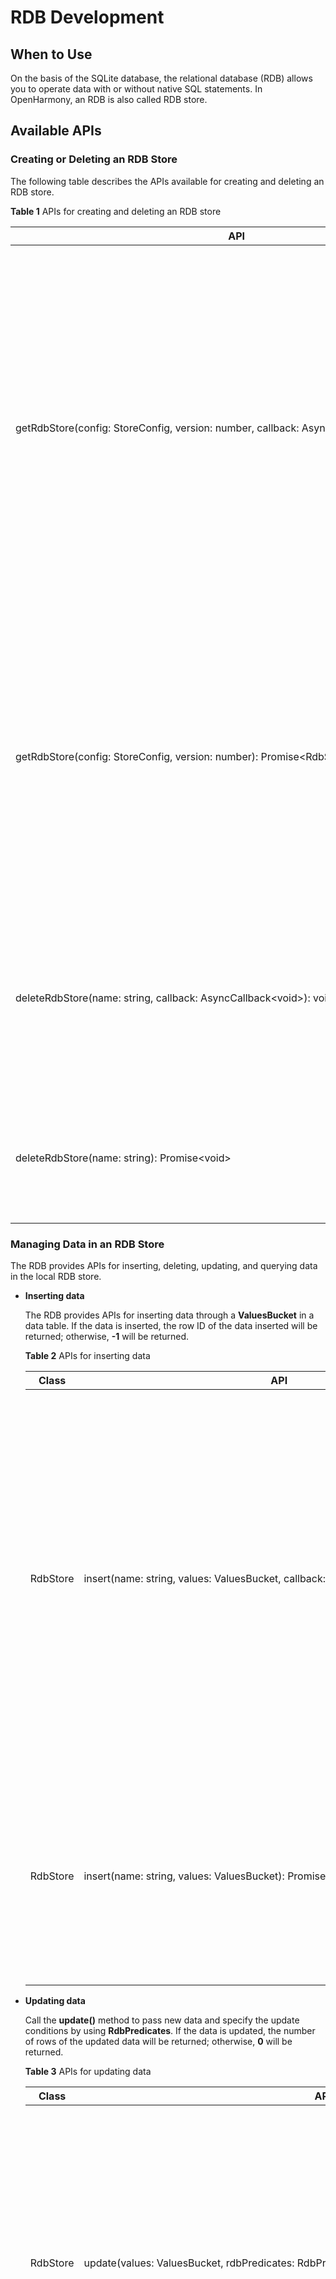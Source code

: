 # RDB Development

## When to Use

On the basis of the SQLite database, the relational database (RDB) allows you to operate data with or without native SQL statements. In OpenHarmony, an RDB is also called RDB store.


## Available APIs

### Creating or Deleting an RDB Store

The following table describes the APIs available for creating and deleting an RDB store.

**Table 1** APIs for creating and deleting an RDB store

| API| Description|
| -------- | -------- |
|getRdbStore(config:&nbsp;StoreConfig,&nbsp;version:&nbsp;number,&nbsp;callback:&nbsp;AsyncCallback&lt;RdbStore&gt;):&nbsp;void | Obtains an RDB store. This method uses a callback to return the result. You can set parameters for the RDB store based on service requirements, and then call APIs to perform data operations.<br>-&nbsp;**config**: configuration of the RDB store.<br>-&nbsp;**version**: RDB version.<br>-&nbsp;**callback**: callback invoked to return the RDB store obtained.|
|getRdbStore(config:&nbsp;StoreConfig,&nbsp;version:&nbsp;number):&nbsp;Promise&lt;RdbStore&gt; | Obtains an RDB store. This method uses a promise to return the result. You can set parameters for the RDB store based on service requirements, and then call APIs to perform data operations.<br>-&nbsp;**config**: configuration of the RDB store.<br>-&nbsp;**version**: RDB version.|
|deleteRdbStore(name:&nbsp;string,&nbsp;callback:&nbsp;AsyncCallback&lt;void&gt;):&nbsp;void | Deletes an RDB store. This method uses a callback to return the result. <br>-&nbsp;**name**: RDB store to delete.<br>-&nbsp;**callback**: callback invoked to return the result.|
| deleteRdbStore(name:&nbsp;string):&nbsp;Promise&lt;void&gt; | Deletes an RDB store. This method uses a promise to return the result.<br>-&nbsp;**name**: RDB store to delete.|

### Managing Data in an RDB Store

The RDB provides APIs for inserting, deleting, updating, and querying data in the local RDB store.

- **Inserting data**
  
  The RDB provides APIs for inserting data through a **ValuesBucket** in a data table. If the data is inserted, the row ID of the data inserted will be returned; otherwise, **-1** will be returned.
  
  **Table 2** APIs for inserting data
  
  | Class| API| Description|
  | -------- | -------- | -------- |
  | RdbStore | insert(name:&nbsp;string,&nbsp;values:&nbsp;ValuesBucket,&nbsp;callback:&nbsp;AsyncCallback&lt;number&gt;):void | Inserts a row of data into a table. This method uses a callback to return the result.<br>-&nbsp;**name**: name of the target table.<br>-&nbsp;**values**: data to be inserted into the table.<br>-&nbsp;**callback**: callback invoked to return the result. If the operation is successful, the row ID will be returned. Otherwise, **-1** will be returned.|
  | RdbStore | insert(name:&nbsp;string,&nbsp;values:&nbsp;ValuesBucket):&nbsp;Promise&lt;number&gt; | Inserts a row of data into a table. This method uses a promise to return the result.<br>-&nbsp;**name**: name of the target table.<br>-&nbsp;**values**: data to be inserted into the table.|
  
- **Updating data**
  
  Call the **update()** method to pass new data and specify the update conditions by using **RdbPredicates**. If the data is updated, the number of rows of the updated data will be returned; otherwise, **0** will be returned.
  
  **Table 3** APIs for updating data
  
  | Class| API| Description|
  | -------- | -------- | -------- |
  | RdbStore | update(values:&nbsp;ValuesBucket,&nbsp;rdbPredicates:&nbsp;RdbPredicates,&nbsp;callback:&nbsp;AsyncCallback&lt;number&gt;):void | Updates data in the RDB store based on the specified **RdbPredicates** object. This method uses a callback to return the result.<br>-&nbsp;**values**: data to update, which is stored in a **ValuesBucket**.<br>-&nbsp;**rdbPredicates**: conditions for updating data.<br>-&nbsp;**callback**: callback invoked to return the number of rows updated.|
  | RdbStore | update(values:&nbsp;ValuesBucket,&nbsp;rdbPredicates:&nbsp;RdbPredicates):&nbsp;Promise\<number> | Updates data in the RDB store based on the specified **RdbPredicates** object. This method uses a promise to return the result.<br>-&nbsp;**values**: data to update, which is stored in a **ValuesBucket**.<br>-&nbsp;**rdbPredicates**: conditions for updating data.|
  
- **Deleting data**
  
  Call the **delete()** method to delete data meeting the conditions specified by **RdbPredicates**. If the data is deleted, the number of rows of the deleted data will be returned; otherwise, **0** will be returned.
  
  **Table 4** APIs for deleting data
  
  | Class| API| Description|
  | -------- | -------- | -------- |
  | RdbStore | delete(rdbPredicates:&nbsp;RdbPredicates,&nbsp;callback:&nbsp;AsyncCallback&lt;number&gt;):void | Deletes data from the RDB store based on the specified **RdbPredicates** object. This method uses a callback to return the result.<br>-&nbsp;**rdbPredicates**: conditions for deleting data.<br>-&nbsp;**callback**: callback invoked to return the number of rows deleted.|
  | RdbStore | delete(rdbPredicates:&nbsp;RdbPredicates):&nbsp;Promise\<number> | Deletes data from the RDB store based on the specified **RdbPredicates** object. This method uses a promise to return the result.<br>-&nbsp;**rdbPredicates**: conditions for deleting data.|
  
- **Querying data**

  You can query data in an RDB store in either of the following ways:

  - Call the **query()** method to query data based on the predicates, without passing any SQL statement.
  - Run the native SQL statement.

  **Table 5** APIs for querying data

  | Class| API| Description|
  | -------- | -------- | -------- |
  | RdbStore | query(rdbPredicates:&nbsp;RdbPredicates,&nbsp;columns:&nbsp;Array,&nbsp;callback:&nbsp;AsyncCallback&lt;ResultSet&gt;):&nbsp;void | Queries data in the RDB store based on the specified **RdbPredicates** object. This method uses a callback to return the result.<br>-&nbsp;**rdbPredicates**: conditions for querying data.<br>-&nbsp;**columns**: columns to query. If this parameter is not specified, the query applies to all columns.<br>-&nbsp;**callback**: callback invoked to return the result. If the operation is successful, a **ResultSet** object will be returned.|
  | RdbStore | query(rdbPredicates:&nbsp;RdbPredicates,&nbsp;columns:&nbsp;Array):&nbsp;Promise&lt;ResultSet&gt; | Queries data in the RDB store based on the specified **RdbPredicates** object. This method uses a promise to return the result.<br>-&nbsp;**rdbPredicates**: conditions for querying data.<br>-&nbsp;**columns**: columns to query. If this parameter is not specified, the query applies to all columns.|
  | RdbStore | querySql(sql:&nbsp;string,&nbsp;bindArgs:&nbsp;Array&lt;ValueType&gt;,&nbsp;callback:&nbsp;AsyncCallback&lt;ResultSet&gt;):void | Queries data in the RDB store using the specified SQL statement. This method uses a callback to return the result.<br>-&nbsp;**sql**: SQL statement.<br>-&nbsp;**bindArgs**: arguments in the SQL statement.<br>-&nbsp;**callback**: callback invoked to return the result. If the operation is successful, a **ResultSet** object will be returned.|
  | RdbStore | querySql(sql:&nbsp;string,&nbsp;bindArgs?:&nbsp;Array&lt;ValueType&gt;):Promise&lt;ResultSet&gt; | Queries data in the RDB store using the specified SQL statement. This method uses a promise to return the result.<br>-&nbsp;**sql**: SQL statement.<br>-&nbsp;**bindArgs**: arguments in the SQL statement.|

### Using Predicates

The RDB provides **RdbPredicates** for you to set database operation conditions.

**Table 6** APIs for using RDB store predicates

| Class| API| Description|
| -------- | -------- | -------- |
| RdbPredicates |inDevices(devices: Array\<string>): RdbPredicates | Specifies remote devices on the network with RDB stores to be synchronized.<br>-&nbsp;**devices**: IDs of the remote devices on the network.<br>-&nbsp;**RdbPredicates**: returns a **RdbPredicates** object that matches the specified field.|
| RdbPredicates |inAllDevices(): RdbPredicates | Connects to all remote devices on the network with RDB stores to be synchronized.<br>-&nbsp;**RdbPredicates**: returns a **RdbPredicates** object that matches the specified field.|
| RdbPredicates | equalTo(field:&nbsp;string,&nbsp;value:&nbsp;ValueType):&nbsp;RdbPredicates | Sets the **RdbPredicates** to match the field with data type **ValueType** and value equal to the specified value.<br>-&nbsp;**field**: column name in the database table.<br>-&nbsp;**value**: value specified.<br>-&nbsp;**RdbPredicates**: returns a **RdbPredicates** object that matches the specified field.|
| RdbPredicates | notEqualTo(field:&nbsp;string,&nbsp;value:&nbsp;ValueType):&nbsp;RdbPredicates | Sets the **RdbPredicates** to match the field with data type **ValueType** and value not equal to the specified value.<br>-&nbsp;**field**: column name in the database table.<br>-&nbsp;**value**: value specified.<br>-&nbsp;**RdbPredicates**: returns a **RdbPredicates** object that matches the specified field.|
| RdbPredicates | beginWrap():&nbsp;RdbPredicates | Adds a left parenthesis to the **RdbPredicates**.<br>-&nbsp;**RdbPredicates**: returns a **RdbPredicates** with a left parenthesis.|
| RdbPredicates | endWrap():&nbsp;RdbPredicates | Adds a right parenthesis to the **RdbPredicates**.<br>-&nbsp;**RdbPredicates**: returns a **RdbPredicates** with a right parenthesis.|
| RdbPredicates | or():&nbsp;RdbPredicates | Adds the OR condition to the **RdbPredicates**.<br>-&nbsp;**RdbPredicates**: returns a **RdbPredicates** with the OR condition.|
| RdbPredicates | and():&nbsp;RdbPredicates | Adds the AND condition to the **RdbPredicates**.<br>-&nbsp;**RdbPredicates**: returns a **RdbPredicates** with the AND condition.|
| RdbPredicates | contains(field:&nbsp;string,&nbsp;value:&nbsp;string):&nbsp;RdbPredicats | Sets the **RdbPredicates** to match a string containing the specified value.<br>-&nbsp;**field**: column name in the database table.<br>-&nbsp;**value**: value specified.<br>-&nbsp;**RdbPredicates**: returns a **RdbPredicates** object that matches the specified string.|
| RdbPredicates | beginsWith(field:&nbsp;string,&nbsp;value:&nbsp;string):&nbsp;RdbPredicates | Sets the **RdbPredicates** to match a string that starts with the specified value.<br>-&nbsp;**field**: column name in the database table.<br>-&nbsp;**value**: value specified.<br>-&nbsp;**RdbPredicates**: returns a **RdbPredicates** object that matches the specified field.|
| RdbPredicates | endsWith(field:&nbsp;string,&nbsp;value:&nbsp;string):&nbsp;RdbPredicates | Sets the **RdbPredicates** to match a string that ends with the specified value.<br>-&nbsp;**field**: column name in the database table.<br>-&nbsp;**value**: value specified.<br>-&nbsp;**RdbPredicates**: returns a **RdbPredicates** object that matches the specified field.|
| RdbPredicates | isNull(field:&nbsp;string):&nbsp;RdbPredicates | Sets the **RdbPredicates** to match the field whose value is null.<br>-&nbsp;**field**: column name in the database table.<br>-&nbsp;**RdbPredicates**: returns a **RdbPredicates** object that matches the specified field.|
| RdbPredicates | isNotNull(field:&nbsp;string):&nbsp;RdbPredicates | Sets the **RdbPredicates** to match the field whose value is not null.<br>-&nbsp;**field**: column name in the database table.<br>-&nbsp;**RdbPredicates**: returns a **RdbPredicates** object that matches the specified field.|
| RdbPredicates | like(field:&nbsp;string,&nbsp;value:&nbsp;string):&nbsp;RdbPredicates | Sets the **RdbPredicates** to match a string that is similar to the specified value.<br>-&nbsp;**field**: column name in the database table.<br>-&nbsp;**value**: value specified.<br>-&nbsp;**RdbPredicates**: returns a **RdbPredicates** object that matches the specified field.|
| RdbPredicates | glob(field:&nbsp;string,&nbsp;value:&nbsp;string):&nbsp;RdbPredicates | Sets the **RdbPredicates** to match the specified string.<br>-&nbsp;**field**: column name in the database table.<br>-&nbsp;**value**: value specified.<br>-&nbsp;**RdbPredicates**: returns a **RdbPredicates** object that matches the specified field.|
| RdbPredicates | between(field:&nbsp;string,&nbsp;low:&nbsp;ValueType,&nbsp;high:&nbsp;ValueType):&nbsp;RdbPredicates | Sets the **RdbPredicates** to match the field with data type **ValueType** and value within the specified range.<br>-&nbsp;**field**: column name in the database table.<br>-&nbsp;**low**: minimum value that matches the **RdbPredicates**.<br>-&nbsp;**high**: maximum value that matches the **RdbPredicates**.<br>-&nbsp;**RdbPredicates**: returns a **RdbPredicates** object that matches the specified field.|
| RdbPredicates | notBetween(field:&nbsp;string,&nbsp;low:&nbsp;ValueType,&nbsp;high:&nbsp;ValueType):&nbsp;RdbPredicates | Sets the **RdbPredicates** to match the field with data type **ValueType** and value out of the specified range.<br>-&nbsp;**field**: column name in the database table.<br>-&nbsp;**low**: minimum value that matches the **RdbPredicates**.<br>-&nbsp;**high**: maximum value that matches the **RdbPredicates**.<br>-&nbsp;**RdbPredicates**: returns a **RdbPredicates** object that matches the specified field.|
| RdbPredicates | greaterThan(field:&nbsp;string,&nbsp;value:&nbsp;ValueType):&nbsp;RdbPredicatesgr | Sets the **RdbPredicates** to match the field with data type **ValueType** and value greater than the specified value.<br>-&nbsp;**field**: column name in the database table.<br>-&nbsp;**value**: value specified.<br>-&nbsp;**RdbPredicates**: returns a **RdbPredicates** object that matches the specified field.|
| RdbPredicates | lessThan(field:&nbsp;string,&nbsp;value:&nbsp;ValueType):&nbsp;RdbPredicates | Sets the **RdbPredicates** to match the field with data type **ValueType** and value less than the specified value.<br>-&nbsp;**field**: column name in the database table.<br>-&nbsp;**value**: value specified.<br>-&nbsp;**RdbPredicates**: returns a **RdbPredicates** object that matches the specified field.|
| RdbPredicates | greaterThanOrEqualTo(field:&nbsp;string,&nbsp;value:&nbsp;ValueType):&nbsp;RdbPredicates | Sets the **RdbPredicates** to match the field with data type **ValueType** and value greater than or equal to the specified value.<br>-&nbsp;**field**: column name in the database table.<br>-&nbsp;**value**: value specified.<br>-&nbsp;**RdbPredicates**: returns a **RdbPredicates** object that matches the specified field.|
| RdbPredicates | lessThanOrEqualTo(field:&nbsp;string,&nbsp;value:&nbsp;ValueType):&nbsp;RdbPredicates | Sets the **RdbPredicates** to match the field with data type **ValueType** and value less than or equal to the specified value.<br>-&nbsp;**field**: column name in the database table.<br>-&nbsp;**value**: value specified.<br>-&nbsp;**RdbPredicates**: returns a **RdbPredicates** object that matches the specified field.|
| RdbPredicates | orderByAsc(field:&nbsp;string):&nbsp;RdbPredicates | Sets the **RdbPredicates** to match the column with values sorted in ascending order.<br>-&nbsp;**field**: column name in the database table.<br>-&nbsp;**RdbPredicates**: returns a **RdbPredicates** object that matches the specified field.|
| RdbPredicates | orderByDesc(field:&nbsp;string):&nbsp;RdbPredicates | Sets the **RdbPredicates** to match the column with values sorted in descending order.<br>-&nbsp;**field**: column name in the database table.<br>-&nbsp;**RdbPredicates**: returns a **RdbPredicates** object that matches the specified field.|
| RdbPredicates | distinct():&nbsp;RdbPredicates | Sets the **RdbPredicates** to filter out duplicate records.<br>-&nbsp;**RdbPredicates**: returns a **RdbPredicates** object that can filter out duplicate records.|
| RdbPredicates | limitAs(value:&nbsp;number):&nbsp;RdbPredicates | Sets the **RdbPredicates** to specify the maximum number of records.<br>-&nbsp;**value**: maximum number of records.<br>-&nbsp;**RdbPredicates**: returns a **RdbPredicates** object that can be used to set the maximum number of records.|
| RdbPredicates | offsetAs(rowOffset:&nbsp;number):&nbsp;RdbPredicates | Sets the **RdbPredicates** to specify the start position of the returned result.<br>-&nbsp;**rowOffset**: start position of the returned result. The value is a positive integer.<br>-&nbsp;**RdbPredicates**: returns a **RdbPredicates** object that specifies the start position of the returned result.|
| RdbPredicates | groupBy(fields:&nbsp;Array&lt;string&gt;):&nbsp;RdbPredicates | Sets the **RdbPredicates** to group rows that have the same value into summary rows.<br>-&nbsp;**fields**: names of the columns grouped for querying data.<br>-&nbsp;**RdbPredicates**: returns a **RdbPredicates** object that groups rows with the same value.|
| RdbPredicates | indexedBy(indexName:&nbsp;string):&nbsp;RdbPredicates | Sets the **RdbPredicates** to specify the index column.<br>-&nbsp;**indexName**: name of the index column.<br>-&nbsp;**RdbPredicates**: returns a **RdbPredicates** object that specifies the index column.|
| RdbPredicates | in(field:&nbsp;string,&nbsp;value:&nbsp;Array&lt;ValueType&gt;):&nbsp;RdbPredicates | Sets the **RdbPredicates** to match the field with data type **Array&#60;ValueType&#62;** and value within the specified range.<br>-&nbsp;**field**: column name in the database table.<br>-&nbsp;**value**: array of **ValueType** to match.<br>-&nbsp;**RdbPredicates**: returns a **RdbPredicates** object that matches the specified field.|
| RdbPredicates | notIn(field:&nbsp;string,&nbsp;value:&nbsp;Array&lt;ValueType&gt;):&nbsp;RdbPredicates | Sets the **RdbPredicates** to match the field with data type **Array&#60;ValueType&#62;** and value out of the specified range.<br>-&nbsp;**field**: column name in the database table.<br>-&nbsp;**value**: array of **ValueType** to match.<br>-&nbsp;**RdbPredicates**: returns a **RdbPredicates** object that matches the specified field.|

### Using the Result Set

A result set can be regarded as a row of data in the queried results. It allows you to traverse and access the data you have queried. The following table describes the external APIs of **ResultSet**.

> **NOTICE**<br>
> After a result set is used, you must call the **close()** method to close it explicitly.

**Table 7** APIs for using the result set

| Class| API| Description|
| -------- | -------- | -------- |
| ResultSet | goTo(offset:number):&nbsp;boolean | Moves the result set forwards or backwards by the specified offset relative to its current position.|
| ResultSet | goToRow(position:&nbsp;number):&nbsp;boolean | Moves the result set to the specified row.|
| ResultSet | goToNextRow():&nbsp;boolean | Moves the result set to the next row.|
| ResultSet | goToPreviousRow():&nbsp;boolean | Moves the result set to the previous row.|
| ResultSet | getColumnIndex(columnName:&nbsp;string):&nbsp;number | Obtains the column index based on the specified column name.|
| ResultSet | getColumnName(columnIndex:&nbsp;number):&nbsp;string | Obtains the column name based on the specified column index.|
| ResultSet | goToFirstRow():&nbsp;boolean | Checks whether the result set is located in the first row.|
| ResultSet | goToLastRow():&nbsp;boolean | Checks whether the result set is located in the last row.|
| ResultSet | getString(columnIndex:&nbsp;number):&nbsp;string | Obtains the value in the specified column of the current row, in a string.|
| ResultSet | getBlob(columnIndex:&nbsp;number):&nbsp;Uint8Array | Obtains the values in the specified column of the current row, in a byte array.|
| ResultSet | getDouble(columnIndex:&nbsp;number):&nbsp;number | Obtains the values in the specified column of the current row, in double.|
| ResultSet | isColumnNull(columnIndex:&nbsp;number):&nbsp;boolean | Checks whether the value in the specified column of the current row is null.|
| ResultSet | close():&nbsp;void | Closes the result set.|



### Setting Distributed Tables

**Setting Distributed Tables**

**Table 8** APIs for setting distributed tables

| Class| API| Description|
| -------- | -------- | -------- |
| RdbStore | setDistributedTables(tables: Array\<string>, callback: AsyncCallback\<void>): void | Sets a list of distributed tables. This method uses a callback to return the result.<br>- &nbsp;**tables**: names of the distributed tables to set.<br>-&nbsp;**callback**: callback invoked to return the result.|
| RdbStore | setDistributedTables(tables: Array\<string>): Promise\<void> | Sets a list of distributed tables. This method uses a promise to return the result.<br>- &nbsp;**tables**: names of the distributed tables to set.|

**Obtaining the Distributed Table Name for a Remote Device**

You can obtain the distributed table name for a remote device based on the local table name. The distributed table name can be used to query the RDB store of the remote device.

**Table 9** APIs for obtaining the distributed table name of a remote device

| Class| API| Description|
| -------- | -------- | -------- |
| RdbStore | obtainDistributedTableName(device: string, table: string, callback: AsyncCallback\<string>): void | Obtains the distributed table name for a remote device based on the local table name. The distributed table name is used to query the RDB store of the remote device. This method uses a callback to return the result.<br>-&nbsp;**device**: remote device.<br>- &nbsp;**table**: local table name.<br>- &nbsp;**callback**: callback used to return the result. If the operation is successful, the distributed table name of the remote device will be returned. |
| RdbStore | obtainDistributedTableName(device: string, table: string): Promise\<string> | Obtains the distributed table name for a remote device based on the local table name. The distributed table name is used to query the RDB store of the remote device. This method uses a promise to return the result.<br>-&nbsp;**device**: remote device.<br>- &nbsp;**table**: local table name.|

**Synchronizing Data Between Devices**

**Table 10** APIs for synchronizing data between devices

| Class| API| Description|
| -------- | -------- | -------- |
| RdbStore | sync(mode: SyncMode, predicates: RdbPredicates, callback: AsyncCallback<Array<[string, number]>>): void | Synchronizes data between devices. This method uses a callback to return the result.<br>-&nbsp;**mode**: data synchronization mode.  **SYNC\_MODE\_PUSH** means to push data from the local device to a remote device. **SYNC\_MODE\_PULL** means to pull data from a remote device to the local device.<br>-&nbsp;**predicates**: data and devices to be synchronized.<br>-&nbsp;**callback**: callback invoked to return the result. In the result, **string** indicates the device ID, and **number** indicates the synchronization status of each device. The value **0** indicates a success, and other values indicate a failure.|
| RdbStore | sync(mode: SyncMode, predicates: RdbPredicates): Promise<Array<[string, number]>> | Synchronizes data between devices. This method uses a promise to return the result.<br>-&nbsp;**mode**: data synchronization mode.  **SYNC\_MODE\_PUSH** means to push data from the local device to a remote device. **SYNC\_MODE\_PULL** means to pull data from a remote device to the local device.<br>-&nbsp;**predicates**: data and devices to be synchronized. |

**Registering an RDB Store Observer**

**Table 11** API for registering an observer

| Class| API| Description|
| -------- | -------- | -------- |
| RdbStore |on(event: 'dataChange', type: SubscribeType, observer: Callback<Array\<string>>): void| Registers an observer for this RDB store to subscribe to distributed data changes. When data in the RDB store changes, a callback will be invoked to return the data changes.<br>-&nbsp;**type**: subscription type. **SUBSCRIBE\_TYPE\_REMOTE** means to subscribe to remote data changes.<br>-&nbsp;**observer**: observer that listens for data changes in the RDB store.|

**Unregistering an RDB Store Observer**

**Table 12** API for unregistering an observer

| Class| API| Description|
| -------- | -------- | -------- |
| RdbStore |off(event:'dataChange', type: SubscribeType, observer: Callback<Array\<string>>): void| Unregisters the observer of the specified type for the RDB store. This method uses a callback to return the result.<br>- &nbsp;**type**: subscription type. **SUBSCRIBE\_TYPE\_REMOTE** means to subscribe to remote data changes.<br>- &nbsp;**observer**: observer to unregister.|


## How to Develop

1. Create an RDB store.
   1. Configure the RDB store attributes, including the RDB store name, storage mode, and whether read-only mode is used.
   2. Initialize the table structure and related data in the RDB store.
   3. Create the RDB store.

   The sample code is as follows:

   ```js
   import data_rdb from '@ohos.data.rdb'
   
   const CREATE_TABLE_TEST = "CREATE TABLE IF NOT EXISTS test (" + "id INTEGER PRIMARY KEY AUTOINCREMENT, " + "name TEXT NOT NULL, " + "age INTEGER, " + "salary REAL, " + "blobType BLOB)";
   const STORE_CONFIG = {name: "rdbstore.db",}
   data_rdb.getRdbStore(STORE_CONFIG, 1, function (err, rdbStore) {
       rdbStore.executeSql(SQL_CREATE_TABLE)
       console.info('create table done.')
   })
   ```

2. Insert data.
   1. Create a **ValuesBucket** to store the data you need to insert.
   2. Call the **insert()** method to insert data into the RDB store.

   The sample code is as follows:

   ```js
   var u8 = new Uint8Array([1, 2, 3])
   const valueBucket = {"name": "Tom", "age": 18, "salary": 100.5, "blobType": u8,}
   let insertPromise = rdbStore.insert("test", valueBucket)
   ```

3. Query data.
   1. Create an **RdbPredicates** object to specify query conditions.
   2. Call the **query()** method to query data.
   3. Call the **ResultSet()** method to obtain the query result.

   The sample code is as follows:

   ```js
   let predicates = new data_rdb.RdbPredicates("test");
   predicates.equalTo("name", "Tom")
   let promisequery = rdbStore.query(predicates)
       promisequery.then((resultSet) => {
       resultSet.goToFirstRow()
       const id = resultSet.getLong(resultSet.getColumnIndex("id"))
       const name = resultSet.getString(resultSet.getColumnIndex("name"))
       const age = resultSet.getLong(resultSet.getColumnIndex("age"))
       const salary = resultSet.getDouble(resultSet.getColumnIndex("salary"))
       const blobType = resultSet.getBlob(resultSet.getColumnIndex("blobType"))
       resultSet.close()
   })
   ```

4. Set the distributed tables to be synchronized.
   1. Set the distributed tables.
   2. Check whether the setting is successful.

   The sample code is as follows:

   ```js
   let promise = rdbStore.setDistributedTables(["test"])
   promise.then(() => {
       console.info("setDistributedTables success.")
   }).catch((err) => {
       console.info("setDistributedTables failed.")
   })
   ```

 5. Synchronize data across devices.
    1. Constructs an **RdbPredicates** object to specify remote devices within the network to be synchronized.
    2. Call the **sync()** method to synchronize data.
    3. Check whether the data synchronization is successful.

    The sample code is as follows:

    ```js
    let predicate = new data_rdb.RdbPredicates('test')
    predicate.inDevices(['12345678abcde'])
    let promise = rdbStore.sync(rdb.SyncMode.SYNC_MODE_PUSH, predicate)
    promise.then((result) => {
        console.log('sync done.')
        for (let i = 0; i < result.length; i++) {
            console.log('device=' + result[i][0] + ' status=' + result[i][1])
        }
    }).catch((err) => {
        console.log('sync failed')
    })
    ```

6. Subscribe to distributed data.
    1. Register an observer to listen for distributed data changes.
    2. When data in the RDB store changes, a callback will be invoked to return the data changes.

    The sample code is as follows:

    ```js
    function storeObserver(devices) {
        for (let i = 0; i < devices.length; i++) {
            console.log('device=' + device[i] + ' data changed')
        }
    }
    try {
        rdbStore.on('dataChange', rdb.SubscribeType.SUBSCRIBE_TYPE_REMOTE, storeObserver)
    } catch (err) {
        console.log('register observer failed')
    }
    ```

7. Query data across devices.
    1. Obtain the distributed table name for a remote device based on the local table name.
    2. Call the **ResultSet()** method to obtain the query result.

    The sample code is as follows:

    ```js
    let tableName = rdbStore.obtainDistributedTableName(deviceId, "test");
    let resultSet = rdbStore.querySql("SELECT * FROM " + tableName)
    ```
